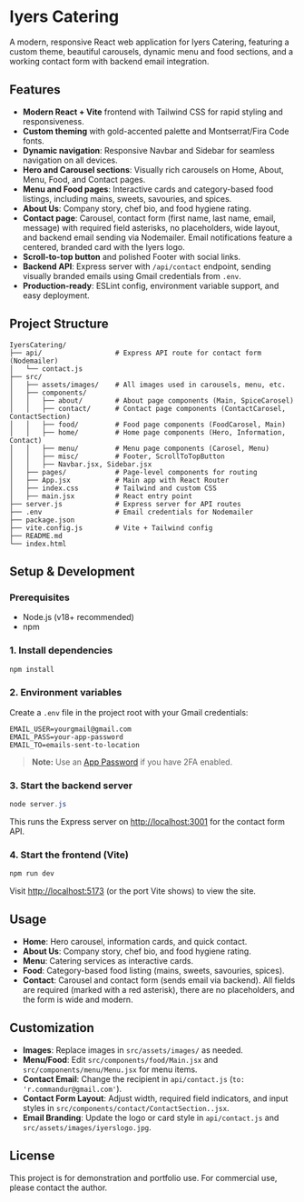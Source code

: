 # Iyers Catering

A modern, responsive React web application for Iyers Catering, featuring a custom theme, beautiful carousels, dynamic menu and food sections, and a working contact form with backend email integration.


## Features

- **Modern React + Vite** frontend with Tailwind CSS for rapid styling and responsiveness.
- **Custom theming** with gold-accented palette and Montserrat/Fira Code fonts.
- **Dynamic navigation**: Responsive Navbar and Sidebar for seamless navigation on all devices.
- **Hero and Carousel sections**: Visually rich carousels on Home, About, Menu, Food, and Contact pages.
- **Menu and Food pages**: Interactive cards and category-based food listings, including mains, sweets, savouries, and spices.
- **About Us**: Company story, chef bio, and food hygiene rating.
- **Contact page**: Carousel, contact form (first name, last name, email, message) with required field asterisks, no placeholders, wide layout, and backend email sending via Nodemailer. Email notifications feature a centered, branded card with the Iyers logo.
- **Scroll-to-top button** and polished Footer with social links.
- **Backend API**: Express server with `/api/contact` endpoint, sending visually branded emails using Gmail credentials from `.env`.
- **Production-ready**: ESLint config, environment variable support, and easy deployment.

## Project Structure

```
IyersCatering/
├── api/                  # Express API route for contact form (Nodemailer)
│   └── contact.js
├── src/
│   ├── assets/images/    # All images used in carousels, menu, etc.
│   ├── components/
│   │   ├── about/        # About page components (Main, SpiceCarosel)
│   │   ├── contact/      # Contact page components (ContactCarosel, ContactSection)
│   │   ├── food/         # Food page components (FoodCarosel, Main)
│   │   ├── home/         # Home page components (Hero, Information, Contact)
│   │   ├── menu/         # Menu page components (Carosel, Menu)
│   │   ├── misc/         # Footer, ScrollToTopButton
│   │   ├── Navbar.jsx, Sidebar.jsx
│   ├── pages/            # Page-level components for routing
│   ├── App.jsx           # Main app with React Router
│   ├── index.css         # Tailwind and custom CSS
│   ├── main.jsx          # React entry point
├── server.js             # Express server for API routes
├── .env                  # Email credentials for Nodemailer
├── package.json
├── vite.config.js        # Vite + Tailwind config
├── README.md
└── index.html
```

## Setup & Development

### Prerequisites

- Node.js (v18+ recommended)
- npm

### 1. Install dependencies

```powershell
npm install
```

### 2. Environment variables

Create a `.env` file in the project root with your Gmail credentials:

```
EMAIL_USER=yourgmail@gmail.com
EMAIL_PASS=your-app-password
EMAIL_TO=emails-sent-to-location
```

> **Note:** Use an [App Password](https://support.google.com/accounts/answer/185833) if you have 2FA enabled.

### 3. Start the backend server

```powershell
node server.js
```

This runs the Express server on [http://localhost:3001](http://localhost:3001) for the contact form API.

### 4. Start the frontend (Vite)

```powershell
npm run dev
```

Visit [http://localhost:5173](http://localhost:5173) (or the port Vite shows) to view the site.

## Usage

- **Home**: Hero carousel, information cards, and quick contact.
- **About Us**: Company story, chef bio, and food hygiene rating.
- **Menu**: Catering services as interactive cards.
- **Food**: Category-based food listing (mains, sweets, savouries, spices).
- **Contact**: Carousel and contact form (sends email via backend). All fields are required (marked with a red asterisk), there are no placeholders, and the form is wide and modern.

## Customization

- **Images**: Replace images in `src/assets/images/` as needed.
- **Menu/Food**: Edit `src/components/food/Main.jsx` and `src/components/menu/Menu.jsx` for menu items.
- **Contact Email**: Change the recipient in `api/contact.js` (`to: 'r.commandur@gmail.com'`).
- **Contact Form Layout**: Adjust width, required field indicators, and input styles in `src/components/contact/ContactSection..jsx`.
- **Email Branding**: Update the logo or card style in `api/contact.js` and `src/assets/images/iyerslogo.jpg`.


## License

This project is for demonstration and portfolio use. For commercial use, please contact the author.